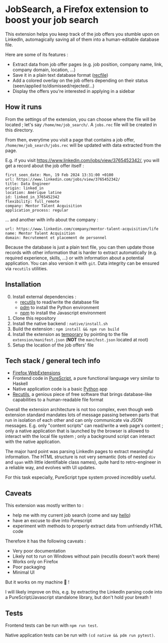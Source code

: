 # JobSearch, a Firefox extension to boost your job search

This extension helps you keep track of the job offers you stumble upon on LinkedIn, automagically saving all of them into a human-editable database file.

Here are some of its features :

* Extract data from job offer pages (e.g. job position, company name, link, company domain, location, ...)
* Save it in a plain text database format ([recfile](https://www.gnu.org/software/recutils/))
* Add a colored overlay on the job offers depending on their status (seen/applied to/dismissed/rejected/...)
* Display the offers you're interested in applying in a sidebar

## How it runs

From the settings of the extension, you can choose where the file will be located ; let's say `/home/me/job_search/`. A `jobs.rec` file will be created in this directory.

From then, everytime you visit a page that contains a job offer, `/home/me/job_search/jobs.rec` will be updated with data extracted from the page.

E.g. if you visit https://www.linkedin.com/jobs/view/3765452342/, you will get  a record about the job offer itself :

```
first_seen_date: Mon, 19 Feb 2024 13:31:00 +0100
url: https://www.linkedin.com/jobs/view/3765452342/
title: Data Engineer
origin: linked_in
location: Amérique latine
id: linked_in_3765452342
flexibility: full_remote
company: Mentor Talent Acquisition
application_process: regular
```

... and another with info about the company :

```
url: https://www.linkedin.com/company/mentor-talent-acquisition/life
name: Mentor Talent Acquisition
domain: Recrutement et placement de personnel
```

Because the database is just a plain text file, you can then update those records with other information that is harder to extract automatically (e.g. required experience, skills, ...) or with information about a potential application. You can also version it with `git`. Data integrity can be ensured via `recutils` utilities.

## Installation

0. Install external dependencies :
    * [recutils](https://www.gnu.org/software/recutils/) to read/write the database file
    * [pdm](https://pdm-project.org/) to install the Python environment
    * [npm](https://docs.npmjs.com/downloading-and-installing-node-js-and-npm) to install the Javascript environment
1. Clone this repository
1. Install the native backend : `native/install.sh`
1. Build the extension : `npm install && npm run build`
1. Install the extension as [temporary](https://developer.mozilla.org/en-US/docs/Mozilla/Add-ons/WebExtensions/Your_first_WebExtension#installing) by pointing to the file `extension/manifest.json` (**NOT** the `manifest.json` located at root)
1. Setup the location of the job offers' file

## Tech stack / general tech info

* [Firefox WebExtensions](https://developer.mozilla.org/en-US/docs/Mozilla/Add-ons/WebExtensions)
* Frontend code in [PureScript](https://www.purescript.org/), a pure functional language very similar to Haskell
* Native application code is a basic [Python](https://www.python.org/) app
* [Recutils](https://www.gnu.org/software/recutils/), a genious piece of free software that brings database-like capabilities to a human-readable file format

Overall the extension architecture is not too complex, even though web extension standard mandates lots of message passing between parts that run in isolation of each other and can only communicate via JSON messages. E.g. only "content scripts" can read/write a web page's content ; only a native application that is launched by the browser is allowed to interact with the local file system ; only a background script can interact with the native application.

The major hard point was parsing LinkedIn pages to extract meaningful information. The HTML structure is not very semantic (lots of nested `div` and `span` with little identifiable class names), quite hard to retro-engineer in a reliable way, and evolves with UI updates.

For this task especially, PureScript type system proved incredibly useful.

## Caveats

This extension was mostly written to :

* help me with my current job search (come and say [hello](https://www.linkedin.com/in/julien-herve/))
* have an excuse to dive into Purescript
* experiment with methods to properly extract data from unfriendly HTML code

Therefore it has the following caveats :

* Very poor documentation
* Likely not to run on Windows without pain (recutils doesn't work there)
* Works only on Firefox
* Poor packaging
* Minimal UI

But it works on my machine 🤷 !

I will likely improve on this, e.g. by extracting the LinkedIn parsing code into a PureScript/Javascript standalone library, but don't hold your breath !

## Tests

Frontend tests can be run with `npm run test`.

Native application tests can be run with `(cd native && pdm run pytest)`.
